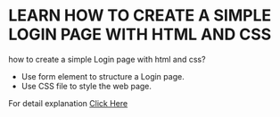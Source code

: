 # LEARN HOW TO CREATE A SIMPLE LOGIN PAGE WITH HTML AND CSS
<p>how to create a simple Login page with html and css?</p>
<ul>
<li>Use form element to structure a Login page.</li>
<li>Use CSS file to style the web page.</li>
</ul>

<p>For detail explanation <a href="https://projects.sparkifysolutions.com/login-page-with-html-and-css/">Click Here</a></p>